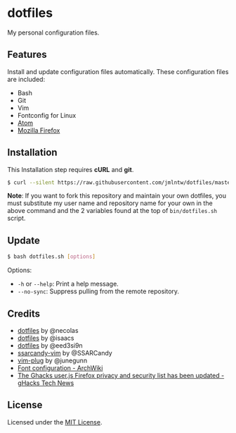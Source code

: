 # dotfiles

My personal configuration files.

## Features

Install and update configuration files automatically. These configuration files are included:

* Bash
* Git
* Vim
* Fontconfig for Linux
* [Atom](https://atom.io/)
* [Mozilla Firefox](https://www.mozilla.org/firefox)

## Installation

This Installation step requires **cURL** and **git**.

```bash
$ curl --silent https://raw.githubusercontent.com/jmlntw/dotfiles/master/bin/dotfiles.sh | bash
```

**Note**: If you want to fork this repository and maintain your own dotfiles, you must substitute my user name and repository name for your own in the above command and the 2 variables found at the top of `bin/dotfiles.sh` script.

## Update

```bash
$ bash dotfiles.sh [options]
```

Options:

* `-h` or `--help`: Print a help message.
* `--no-sync`: Suppress pulling from the remote repository.

## Credits

* [dotfiles](https://github.com/necolas/dotfiles) by @necolas
* [dotfiles](https://github.com/isaacs/dotfiles) by @isaacs
* [dotfiles](https://github.com/eed3si9n/dotfiles) by @eed3si9n
* [ssarcandy-vim](https://github.com/SSARCandy/ssarcandy-vim/) by @SSARCandy
* [vim-plug](https://github.com/junegunn/vim-plug) by @junegunn
* [Font configuration - ArchWiki](https://wiki.archlinux.org/index.php/font_configuration)
* [The Ghacks user.js Firefox privacy and security list has been updated - gHacks Tech News](http://www.ghacks.net/2016/01/04/the-firefox-privacy-and-security-list-has-been-updated/)

## License

Licensed under the [MIT License](LICENSE.md).
